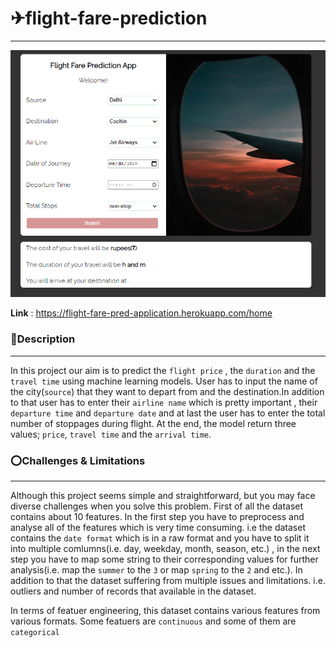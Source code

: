 # ✈flight-fare-prediction
---
![alt text](img/interface.PNG)

**Link** : https://flight-fare-pred-application.herokuapp.com/home

### 📄Description
---
In this project our aim is to predict the `flight price` , the `duration` and the `travel time` using machine learning models. User has to input the name of the city(`source`) that they want to depart from and the destination.In addition to that user has to enter their `airline name` which is pretty important , their `departure time` and `departure date` and at last the user has to enter the total number of stoppages during flight. At the end, the model return three values; `price`, `travel time` and the `arrival time`.

### ⭕Challenges & Limitations
---
Although this project seems simple and straightforward, but you may face diverse challenges when you solve this problem. First of all the dataset contains about 10 features. In the first step you have to preprocess and analyse all of the features which is very time consuming. i.e the dataset contains the `date format` which is in a raw format and you have to split it into multiple comlumns(i.e. day, weekday, month, season, etc.) , in the next step you have to map some string to their corresponding values for further analysis(i.e. map the `summer` to the `3` or map `spring` to the `2` and etc.). In addition to that the dataset suffering from multiple issues and limitations. i.e. outliers and number of records that available in the dataset.

In terms of featuer engineering, this dataset contains various features from various formats. Some featuers are `continuous` and some of them are `categorical`  
